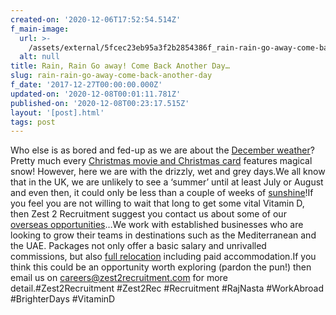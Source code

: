 ```yaml
---
created-on: '2020-12-06T17:52:54.514Z'
f_main-image:
  url: >-
    /assets/external/5fcec23eb95a3f2b2854386f_rain-rain-go-away-come-back-another-day.png
  alt: null
title: Rain, Rain Go away! Come Back Another Day…
slug: rain-rain-go-away-come-back-another-day
f_date: '2017-12-27T00:00:00.000Z'
updated-on: '2020-12-08T00:01:11.781Z'
published-on: '2020-12-08T00:23:17.515Z'
layout: '[post].html'
tags: post
---
```


Who else is as bored and fed-up as we are about the [December weather](#)? Pretty much every [Christmas movie and Christmas card](#) features magical snow! However, here we are with the drizzly, wet and grey days.We all know that in the UK, we are unlikely to see a ‘summer’ until at least July or August and even then, it could only be less than a couple of weeks of [sunshine](#)!If you feel you are not willing to wait that long to get some vital Vitamin D, then Zest 2 Recruitment suggest you contact us about some of our [overseas opportunities](#)…We work with established businesses who are looking to grow their teams in destinations such as the Mediterranean and the UAE. Packages not only offer a basic salary and unrivalled commissions, but also [full relocation](#) including paid accommodation.If you think this could be an opportunity worth exploring (pardon the pun!) then email us on [careers@zest2recruitment.com](mailto:careers@zest2recruitment.com) for more detail.#Zest2Recruitment #Zest2Rec #Recruitment #RajNasta #WorkAbroad #BrighterDays #VitaminD
